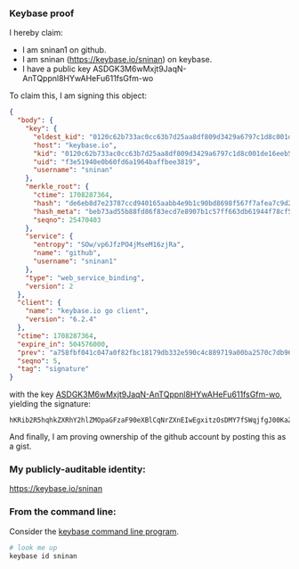 ### Keybase proof

I hereby claim:

  * I am sninan1 on github.
  * I am sninan (https://keybase.io/sninan) on keybase.
  * I have a public key ASDGK3M6wMxjt9JaqN-AnTQppnl8HYwAHeFu611fsGfm-wo

To claim this, I am signing this object:

```json
{
  "body": {
    "key": {
      "eldest_kid": "0120c62b733ac0cc63b7d25aa8df809d3429a6797c1d8c001de16eeb5d5fb067e6fb0a",
      "host": "keybase.io",
      "kid": "0120c62b733ac0cc63b7d25aa8df809d3429a6797c1d8c001de16eeb5d5fb067e6fb0a",
      "uid": "f3e51940e0b60fd6a1964baffbee3819",
      "username": "sninan"
    },
    "merkle_root": {
      "ctime": 1708287364,
      "hash": "de6eb8d7e23787ccd940165aabb4e9b1c90bd8698f567f7afea7c9d2768e98d9e4f8abf32ca4b51933a56338d1af5242aeacb8097e09bf273a0cefb7cfb701c0",
      "hash_meta": "beb73ad55b88fd86f83ecd7e8907b1c57ff663db61944f78cf55a6a72d1badd9",
      "seqno": 25470403
    },
    "service": {
      "entropy": "SOw/vp6JfzPO4jMseM16zjRa",
      "name": "github",
      "username": "sninan1"
    },
    "type": "web_service_binding",
    "version": 2
  },
  "client": {
    "name": "keybase.io go client",
    "version": "6.2.4"
  },
  "ctime": 1708287364,
  "expire_in": 504576000,
  "prev": "a758fbf041c047a0f82fbc18179db332e590c4c889719a00ba2570c7db966ca1",
  "seqno": 5,
  "tag": "signature"
}
```

with the key [ASDGK3M6wMxjt9JaqN-AnTQppnl8HYwAHeFu611fsGfm-wo](https://keybase.io/sninan), yielding the signature:

```
hKRib2R5hqhkZXRhY2hlZMOpaGFzaF90eXBlCqNrZXnEIwEgxitzOsDMY7fSWqjfgJ00KaZ5fB2MAB3hbutdX7Bn5vsKp3BheWxvYWTESpcCBcQgp1j78EHAR6D4L7wYF52zMuWQxMiJcZoAuiVwx9uWbKHEIKpwrbp/rxgvwvvtqx0VSPrC393UFxbI0DLehsFg/TvZAgHCo3NpZ8RA0zMUBxDnXgMgxjKUDMKaDmGoqb764K6CpTFKBzg3Lf+Q/yJ5HU5ypark5rwxL1MDBXhXmDdFMeh8y7uCdt/5AKhzaWdfdHlwZSCkaGFzaIKkdHlwZQildmFsdWXEIAdgL8ZrKXI0yMiDj7tBTOzuuof6ps8cqwa4zebuinnzo3RhZ80CAqd2ZXJzaW9uAQ==

```

And finally, I am proving ownership of the github account by posting this as a gist.

### My publicly-auditable identity:

https://keybase.io/sninan

### From the command line:

Consider the [keybase command line program](https://keybase.io/download).

```bash
# look me up
keybase id sninan
```
